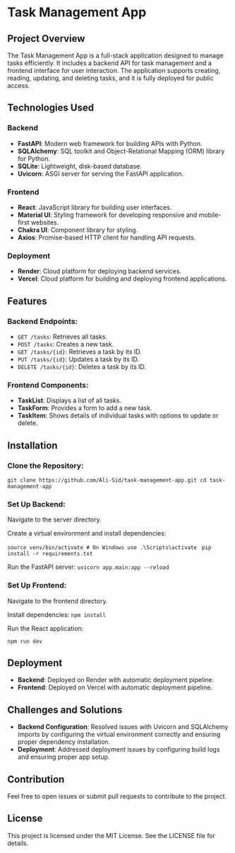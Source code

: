 # Task Management App

## Project Overview

The Task Management App is a full-stack application designed to manage tasks efficiently. It includes a backend API for task management and a frontend interface for user interaction. The application supports creating, reading, updating, and deleting tasks, and it is fully deployed for public access.

## Technologies Used

### Backend

- **FastAPI**: Modern web framework for building APIs with Python.
- **SQLAlchemy**: SQL toolkit and Object-Relational Mapping (ORM) library for Python.
- **SQLite**: Lightweight, disk-based database.
- **Uvicorn**: ASGI server for serving the FastAPI application.

### Frontend

- **React**: JavaScript library for building user interfaces.
- **Material UI**: Styling framework for developing responsive and mobile-first websites.
- **Chakra UI**: Component library for styling.
- **Axios**: Promise-based HTTP client for handling API requests.

### Deployment

- **Render**: Cloud platform for deploying backend services.
- **Vercel**: Cloud platform for building and deploying frontend applications.

## Features

### Backend Endpoints:

- `GET /tasks`: Retrieves all tasks.
- `POST /tasks`: Creates a new task.
- `GET /tasks/{id}`: Retrieves a task by its ID.
- `PUT /tasks/{id}`: Updates a task by its ID.
- `DELETE /tasks/{id}`: Deletes a task by its ID.

### Frontend Components:

- **TaskList**: Displays a list of all tasks.
- **TaskForm**: Provides a form to add a new task.
- **TaskItem**: Shows details of individual tasks with options to update or delete.

## Installation

### Clone the Repository:

`git clone https://github.com/Ali-Sid/task-management-app.git cd task-management-app`


### Set Up Backend:

Navigate to the server directory.

Create a virtual environment and install dependencies:

```source venv/bin/activate # On Windows use .\Scripts\activate ```
```pip install -r requirements.txt```

Run the FastAPI server:
```uvicorn app.main:app --reload```

### Set Up Frontend:

Navigate to the frontend directory.

Install dependencies:
```npm install```


Run the React application:

``` npm run dev ```


## Deployment

- **Backend**: Deployed on Render with automatic deployment pipeline.
- **Frontend**: Deployed on Vercel with automatic deployment pipeline.

## Challenges and Solutions

- **Backend Configuration**: Resolved issues with Uvicorn and SQLAlchemy imports by configuring the virtual environment correctly and ensuring proper dependency installation.
- **Deployment**: Addressed deployment issues by configuring build logs and ensuring proper app setup.

## Contribution

Feel free to open issues or submit pull requests to contribute to the project.

## License

This project is licensed under the MIT License. See the LICENSE file for details.
